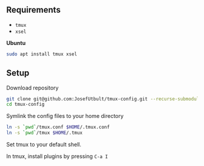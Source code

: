 ## Requirements

- `tmux`
- `xsel`

**Ubuntu**

```bash
sudo apt install tmux xsel
```

## Setup

Download repository

```bash
git clone git@github.com:JosefUtbult/tmux-config.git --recurse-submodules
cd tmux-config
```

Symlink the config files to your home directory

```bash
ln -s `pwd`/tmux.conf $HOME/.tmux.conf
ln -s `pwd`/tmux $HOME/.tmux
```

Set tmux to your default shell.

In tmux, install plugins by pressing `C-a I`
